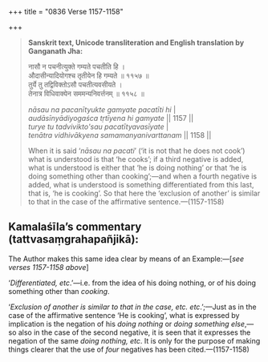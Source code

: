 +++
title = "0836 Verse 1157-1158"

+++
> **Sanskrit text, Unicode transliteration and English translation by Ganganath Jha:** 
>
> नासौ न पचनीत्युक्ते गम्यते पचतीति हि ।  
> औदासीन्यादियोगश्च तृतीयेन हि गम्यते ॥ ११५७ ॥  
> तुर्ये तु तद्विविक्तोऽसौ पचतीत्यवसीयते ।  
> तेनात्र विधिवाक्येन सममन्यनिवर्त्तनम् ॥ ११५८ ॥ 
>
> *nāsau na pacanītyukte gamyate pacatīti hi* \|  
> *audāsīnyādiyogaśca tṛtīyena hi gamyate* \|\| 1157 \|\|  
> *turye tu tadvivikto'sau pacatītyavasīyate* \|  
> *tenātra vidhivākyena samamanyanivarttanam* \|\| 1158 \|\| 
>
> When it is said ‘*nāsau na pacati*’ (‘it is not that he does not cook’) what is understood is that ‘he cooks’; if a third negative is added, what is understood is either that ‘he is doing nothing’ or that ‘he is doing something other than cooking’;—and when a fourth negative is added, what is understood is something differentiated from this last, that is, ‘he is cooking’. So that here the ‘exclusion of another’ is similar to that in the case of the affirmative sentence.—(1157-1158)



## Kamalaśīla’s commentary (tattvasaṃgrahapañjikā):

The Author makes this same idea clear by means of an Example:—[*see verses 1157-1158 above*]

‘*Differentiated, etc*.’—i.e. from the idea of his doing nothing, or of his doing something other than *cooking*.

‘*Exclusion of another is similar to that in the case, etc. etc*.’;—Just as in the case of the affirmative sentence ‘He is cooking’, what is expressed by implication is the negation of his *doing nothing* or *doing something else*,—so also in the case of the second negative, it is seen that it expresses the negation of the same *doing nothing, etc*. It is only for the purpose of making things clearer that the use of *four* negatives has been cited.—(1157-1158)


